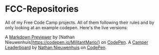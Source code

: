 # FCC-Repositories
All of my Free Code Camp projects. All of them following their rules and by only looking at an example codepen. Here's the live versions:

A [Markdown Previewer](https://codepen.io/MilitantMario/full/XZxjQJ/) by [Nathan Nieuwenhuis]https://codepen.io/MilitantMario/) on [CodePen](http://codepen.io/).
A [Camper Leaderboard](https://codepen.io/MilitantMario/full/xWYMYd/) by [Nathan Nieuwenhuis](https://codepen.io/MilitantMario/) on [CodePen](http://codepen.io/).
